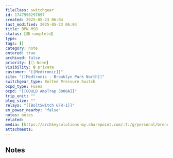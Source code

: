 ```yaml
---
fileClass: switchgear
id: 1747998297897
created: 2025-05-23 06:04
last_modified: 2025-05-23 06:04
title: BPN MSB
status: [🟩 complete]
type: 
tags: []
category: note
entered: true
archived: false
priority: [⚪ None]
visibility: 🔒 private
customer: "[[Medtronic]]"
site: "[[Medtronic - Brooklyn Park North]]"
switchgear_type: Bolted Pressure Switch
ocpd_type: Fuses
ocpd: "[[GOULD AmpTrap 3000A]]"
trip_unit: ""
plug_size: ""
relays: "[[BoltSwitch GFR-1]]"
em_power_nearby: "false"
notes: notes
related: 
media: [https://archkeysolutions-my.sharepoint.com/:f:/g/personal/brennan_salibrici_prokey_com/Eg76k4o5nEhPjCRAR-OylAgBCZBTX1m2ET3_6CboJT053Q?e=RB3HJp]
attachments:
---
```


## Notes